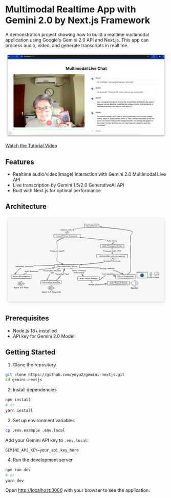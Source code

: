 # Multimodal Realtime App with Gemini 2.0 by Next.js Framework

A demonstration project showing how to build a realtime multimodal application using Google's Gemini 2.0 API and Next.js. This app can process audio, video, and generate transcripts in realtime.

![Watch Demo Video](./thumbnail.jpg)

[Watch the Tutorial Video](https://youtu.be/YUfer6xyExY)

## Features

- Realtime audio/video(image) interaction with Gemini 2.0 Multimodal Live API
- Live transcription by Gemini 1.5/2.0 GenerativeAI API
- Built with Next.js for optimal performance

## Architecture

![Block Diagram](./diagram.jpg)

## Prerequisites

- Node.js 18+ installed
- API key for Gemini 2.0 Model

## Getting Started

1. Clone the repository
```bash
git clone https://github.com/yeyu2/gemini-nextjs.git
cd gemini-nextjs
```

2. Install dependencies
```bash
npm install
# or
yarn install
```

3. Set up environment variables
```bash
cp .env.example .env.local
```
Add your Gemini API key to `.env.local`:
```
GEMINI_API_KEY=your_api_key_here
```

4. Run the development server
```bash
npm run dev
# or
yarn dev
```

Open [http://localhost:3000](http://localhost:3000) with your browser to see the application.


